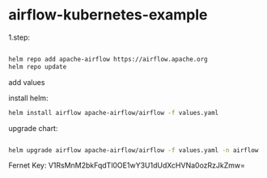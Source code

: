 # airflow-kubernetes-example


1.step:

```zsh

helm repo add apache-airflow https://airflow.apache.org
helm repo update

```

add values 

install helm:
```zsh
helm install airflow apache-airflow/airflow -f values.yaml
```
upgrade chart:
```zsh

helm upgrade airflow apache-airflow/airflow -f values.yaml -n airflow


```
Fernet Key: V1RsMnM2bkFqdTl0OE1wY3U1dUdXcHVNa0ozRzJkZmw=

